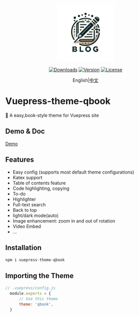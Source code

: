 <p align="center">
    <img width="180" src="./assets/logo.png" style="background-color: #fff;" alt="logo">
</p>
<p align="center">
<a href="#"><img src="https://img.shields.io/npm/dt/vuepress-theme-qbook.svg" alt="Downloads"></a>
  <a href="https://www.npmjs.com/package/vuepress-theme-qbook"><img src="https://img.shields.io/npm/v/vuepress-theme-qbook.svg" alt="Version"></a>
  <a href="https://github.com/open17/vuepress-theme-qbook/blob/master/LICENSE"><img src="https://img.shields.io/npm/l/vuepress-theme-qbook.svg" alt="License"></a>
</p>

<div align="center">
  English|<a href="https://github.com/open17/vuepress-theme-qbook/blob/master/README_cn.md"><span>中文</span></a>
</div>

# Vuepress-theme-qbook
🍉 A easy,book-style theme for Vuepress site 

## Demo & Doc
[Demo](https://open17.github.io/vuepress-theme-qbook/)

## Features
- Easy config (supports most default theme configurations)
- Katex support
- Table of contents feature
- Code highlighting, copying
- To-do
- Highlighter
- Full-text search
- Back to top
- light/dark mode(auto)
- Image enhancement: zoom in and out of rotation
- Video Embed
- ...



## Installation
```
npm i vuepress-theme-qbook
```
## Importing the Theme
```js
// .vuepress/config.js
  module.exports = {
      // Use this theme
      theme: 'qbook',
  }
```

